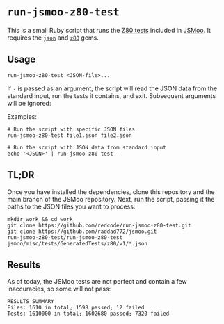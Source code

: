 # `run-jsmoo-z80-test`

This is a small Ruby script that runs the [Z80 tests](https://github.com/raddad772/jsmoo/tree/main/misc/tests/GeneratedTests/z80) included in [JSMoo](https://github.com/raddad772/jsmoo). It requires the [`json`](https://rubygems.org/gems/json) and [`z80`](https://rubygems.org/gems/z80) gems.

## Usage

```shell
run-jsmoo-z80-test <JSON-file>...
```

If `-` is passed as an argument, the script will read the JSON data from the standard input, run the tests it contains, and exit. Subsequent arguments will be ignored:

Examples:

```shell
# Run the script with specific JSON files
run-jsmoo-z80-test file1.json file2.json

# Run the script with JSON data from standard input
echo '<JSON>' | run-jsmoo-z80-test -
```

## TL;DR

Once you have installed the dependencies, clone this repository and the main branch of the JSMoo repository. Next, run the script, passing it the paths to the JSON files you want to process:

```shell
mkdir work && cd work
git clone https://github.com/redcode/run-jsmoo-z80-test.git
git clone https://github.com/raddad772/jsmoo.git
run-jsmoo-z80-test/run-jsmoo-z80-test jsmoo/misc/tests/GeneratedTests/z80/v1/*.json
```

## Results

As of today, the JSMoo tests are not perfect and contain a few inaccuracies, so some will not pass:

```
RESULTS SUMMARY
Files: 1610 in total; 1598 passed; 12 failed
Tests: 1610000 in total; 1602680 passed; 7320 failed
```
